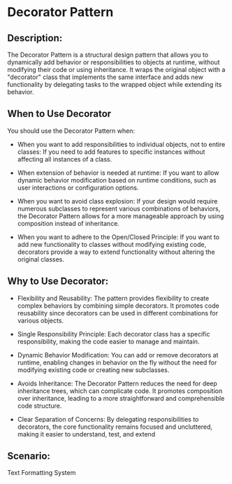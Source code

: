 # Decorator Pattern

## Description: 
The Decorator Pattern is a structural design pattern that allows you to dynamically add behavior or responsibilities to objects at runtime, without modifying their code or using inheritance. It wraps the original object with a "decorator" class that implements the same interface and adds new functionality by delegating tasks to the wrapped object while extending its behavior.

## When to Use Decorator
You should use the Decorator Pattern when:
- When you want to add responsibilities to individual objects, not to entire classes: If you need to add features to specific instances without affecting all instances of a class.

- When extension of behavior is needed at runtime: If you want to allow dynamic behavior modification based on runtime conditions, such as user interactions or configuration options.

- When you want to avoid class explosion: If your design would require numerous subclasses to represent various combinations of behaviors, the Decorator Pattern allows for a more manageable approach by using composition instead of inheritance.

- When you want to adhere to the Open/Closed Principle: If you want to add new functionality to classes without modifying existing code, decorators provide a way to extend functionality without altering the original classes.

## Why to Use Decorator: 
- Flexibility and Reusability: The pattern provides flexibility to create complex behaviors by combining simple decorators. It promotes code reusability since decorators can be used in different combinations for various objects.

- Single Responsibility Principle: Each decorator class has a specific responsibility, making the code easier to manage and maintain.

- Dynamic Behavior Modification: You can add or remove decorators at runtime, enabling changes in behavior on the fly without the need for modifying existing code or creating new subclasses.

- Avoids Inheritance: The Decorator Pattern reduces the need for deep inheritance trees, which can complicate code. It promotes composition over inheritance, leading to a more straightforward and comprehensible code structure.

- Clear Separation of Concerns: By delegating responsibilities to decorators, the core functionality remains focused and uncluttered, making it easier to understand, test, and extend

## Scenario:
Text Formatting System
